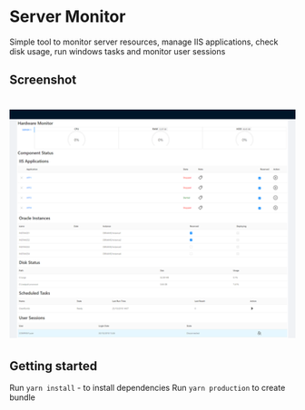 # Server Monitor

Simple tool to monitor server resources, manage IIS applications, check disk usage, run windows tasks and monitor user sessions

## Screenshot

<h1 align="center">
  <img src="screenshot.png" alt="Server Monitor"/></a>
</h1>

## Getting started

Run `yarn install` - to install dependencies
Run `yarn production` to create bundle